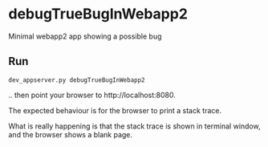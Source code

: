 debugTrueBugInWebapp2
=====================

Minimal webapp2 app showing a possible bug

Run
---
    dev_appserver.py debugTrueBugInWebapp2

.. then point your browser to http://localhost:8080.

The expected behaviour is for the browser to print a stack trace.

What is really happening is that the stack trace is shown in terminal window, and the browser shows a blank page.

